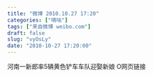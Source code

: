 ```yaml
---
title: "微博 2010.10.27 17:20"
categories: ["嘀咕"]
tags: ["来自微博 weibo.com"]
draft: false
slug: "vyOsLy"
date: "2010-10-27 17:20:00"
---
```


<p>河南一新郎率5辆黄色铲车车队迎娶新娘 O网页链接 ​​​​</p>
